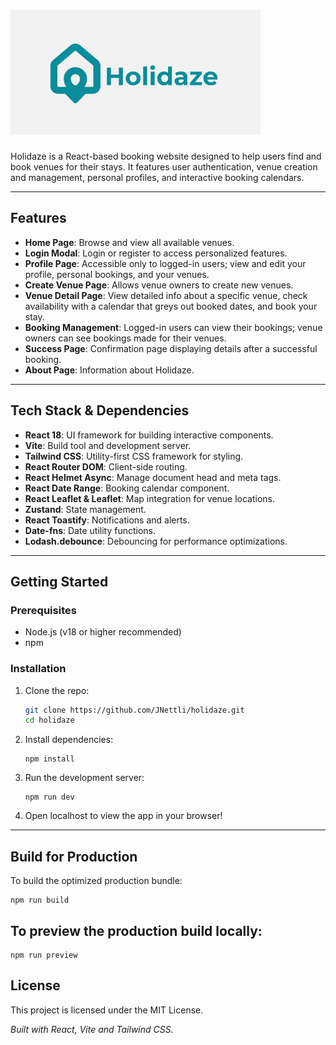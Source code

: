 # [<img src="public/img/defaultlogo.png" alt="Holidaze Logo" height="200" />](https://jnet-holidaze.netlify.app/)

Holidaze is a React-based booking website designed to help users find and book venues for their stays. It features user authentication, venue creation and management, personal profiles, and interactive booking calendars.

---

## Features

- **Home Page**: Browse and view all available venues.
- **Login Modal**: Login or register to access personalized features.
- **Profile Page**: Accessible only to logged-in users; view and edit your profile, personal bookings, and your venues.
- **Create Venue Page**: Allows venue owners to create new venues.
- **Venue Detail Page**: View detailed info about a specific venue, check availability with a calendar that greys out booked dates, and book your stay.
- **Booking Management**: Logged-in users can view their bookings; venue owners can see bookings made for their venues.
- **Success Page**: Confirmation page displaying details after a successful booking.
- **About Page**: Information about Holidaze.

---

## Tech Stack & Dependencies

- **React 18**: UI framework for building interactive components.
- **Vite**: Build tool and development server.
- **Tailwind CSS**: Utility-first CSS framework for styling.
- **React Router DOM**: Client-side routing.
- **React Helmet Async**: Manage document head and meta tags.
- **React Date Range**: Booking calendar component.
- **React Leaflet & Leaflet**: Map integration for venue locations.
- **Zustand**: State management.
- **React Toastify**: Notifications and alerts.
- **Date-fns**: Date utility functions.
- **Lodash.debounce**: Debouncing for performance optimizations.

---

## Getting Started

### Prerequisites

- Node.js (v18 or higher recommended)
- npm

### Installation

1. Clone the repo:

   ```bash
   git clone https://github.com/JNettli/holidaze.git
   cd holidaze
   ```

2. Install dependencies:

   ```
   npm install
   ```

3. Run the development server:

   ```
   npm run dev
   ```

4. Open localhost to view the app in your browser!

---

## Build for Production
To build the optimized production bundle:

```
npm run build
```

## To preview the production build locally:

```
npm run preview
```

## License
This project is licensed under the MIT License.

_Built with React, Vite and Tailwind CSS._
